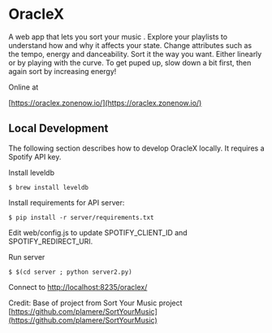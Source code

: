 
# OracleX

A web app that lets you sort your music .
Explore your playlists to understand how and why it affects your state. Change attributes such as the tempo, energy and danceability.
Sort it the way you want. Either linearly or by playing with the curve. To get puped up, slow down a bit first, then again sort by increasing energy!


Online at

[https://oraclex.zonenow.io/](https://oraclex.zonenow.io/)


## Local Development

The following section describes how to develop OracleX locally. It requires a Spotify API key.

Install leveldb

    $ brew install leveldb

Install requirements for API server:

    $ pip install -r server/requirements.txt


Edit web/config.js to update SPOTIFY_CLIENT_ID and SPOTIFY_REDIRECT_URI.

Run server

    $ $(cd server ; python server2.py)


Connect to [http://localhost:8235/oraclex/](https://oraclex.zonenow.io/)  

Credit: Base of project from Sort Your Music project [https://github.com/plamere/SortYourMusic](https://github.com/plamere/SortYourMusic)
